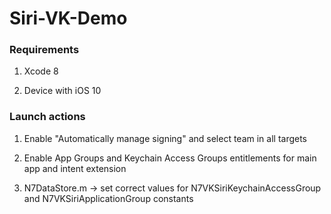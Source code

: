 # Siri-VK-Demo

### Requirements

1) Xcode 8

2) Device with iOS 10

### Launch actions

1) Enable "Automatically manage signing" and select team in all targets

2) Enable App Groups and Keychain Access Groups entitlements for main app and intent extension

3) N7DataStore.m -> set correct values for N7VKSiriKeychainAccessGroup and N7VKSiriApplicationGroup constants
